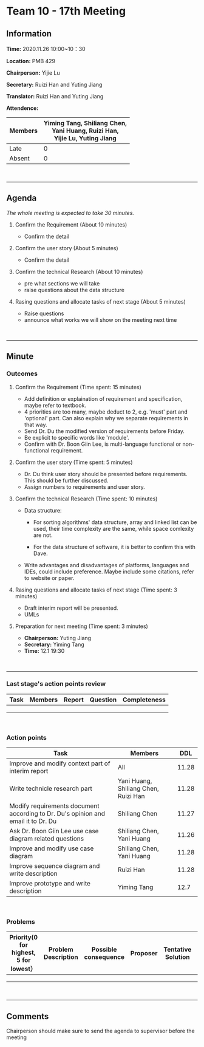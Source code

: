 # Team 10 - 17th Meeting 

## Information

**Time:** 2020.11.26 10:00~10：30

**Location:** PMB 429

**Chairperson:** Yijie Lu

**Secretary:** Ruizi Han and Yuting Jiang 

**Translator:** Ruizi Han and Yuting Jiang

**Attendence:**

| **Members** | **Yiming Tang, Shiliang Chen, <br>Yani Huang, Ruizi Han, <br>Yijie Lu, Yuting Jiang** |
| ----------- | ------------------------------------------------------------ |
| Late        | 0                                                            |
| Absent      | 0                                                            |

<br>

------

## Agenda

*The whole meeting is expected to take 30 minutes.*

1. Confirm the Requirement (About 10 minutes)

	- Confirm the detail 
2. Confirm the user story (About 5 minutes)

	- Confirm the detail
3. Confirm the technical Research (About 10 minutes)

	- pre what sections we will take 
	- raise questions about the data structure
	
4. Rasing questions and allocate tasks of next stage (About 5 minutes)

	- Raise questions
	- announce what works we will show on the meeting next time

<br>

------

## Minute

### Outcomes

1. Confirm the Requirement (Time spent: 15 minutes)

	- Add definition or explaination of requirement and specification, maybe refer to textbook.
	- 4 priorities are too many, maybe deduct to 2, e.g. 'must' part and 'optional' part. Can also explain why we separate requirements in that way.
	- Send Dr. Du the modified version of requirements before Friday.
	- Be explicit to specific words like 'module'.
	- Confirm with Dr. Boon Giin Lee, is multi-language functional or non-functional requirement.
	
2. Confirm the user story (Time spent: 5 minutes)

	- Dr. Du think user story should be presented before requirements. This should be further discussed.
	- Assign numbers to requirements and user story.
	
3. Confirm the technical Research (Time spent: 10 minutes)

	- Data structure: 
	
	  - For sorting algorithms' data structure, array and linked list can be used, their time complexity are the same, while space comlexity are not.
	
	  - For the data structure of software, it is better to confirm this with Dave.
	
	- Write advantages and disadvantages of platforms, languages and IDEs, could include preference. Maybe include some citations, refer to website or paper.
	
4. Rasing questions and allocate tasks of next stage (Time spent: 3 minutes)

   - Draft interim report will be presented.
   - UMLs
   
5. Preparation for next meeting (Time spent: 3 minutes)

	- **Chairperson:** Yuting Jiang
	- **Secretary:** Yiming Tang
	- **Time:** 12.1 19:30

<br>

-------


### Last stage's action points review

| **Task** | **Members** | **Report** | **Question** | **Completeness** |
| -------- | --------- | -------- | -------- | ---------- |
|  |            |          |          |            |
|          |            |          |          |            |
|          |            |          |          |            |

<br>

### Action points

| **Task** | **Members** | **DDL** |
| -------- | ---------- | ------- |
| Improve and modify context part of interim report | All | 11.28 |
| Write technicle research part | Yani Huang, Shiliang Chen, Ruizi Han | 11.28 |
| Modify requirements document according to Dr. Du's opinion and email it to Dr. Du | Shiliang Chen | 11.27 |
| Ask Dr. Boon Giin Lee use case diagram related questions | Shiliang Chen, Yani Huang | 11.26 |
| Improve and modify use case diagram | Shiliang Chen, Yani Huang | 11.28 |
| Improve sequence diagram and write description | Ruizi Han | 11.28 |
| Improve prototype and write description | Yiming Tang | 12.7 |

<br>

### Problems

| **Priority(0 for highest, 5 for lowest）** | **Problem Description** | **Possible consequence** | **Proposer** | **Tentative Solution** | **Expected completion time** |
| -------------------------- | ------------ | ------------ | ---------- | ---------------- | ---------------- |
|                            |              |              |            |                  |                  |
|                            |              |              |            |                  |                  |
|                            |              |              |            |                  |                  |

<br>

-------

## Comments
Chairperson should make sure to send the agenda to supervisor before the meeting 





